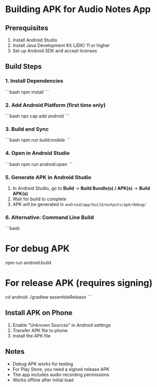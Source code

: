 # Building APK for Audio Notes App

## Prerequisites
1. Install Android Studio
2. Install Java Development Kit (JDK) 11 or higher
3. Set up Android SDK and accept licenses

## Build Steps

### 1. Install Dependencies
\`\`\`bash
npm install
\`\`\`

### 2. Add Android Platform (first time only)
\`\`\`bash
npx cap add android
\`\`\`

### 3. Build and Sync
\`\`\`bash
npm run build:mobile
\`\`\`

### 4. Open in Android Studio
\`\`\`bash
npm run android:open
\`\`\`

### 5. Generate APK in Android Studio
1. In Android Studio, go to **Build** → **Build Bundle(s) / APK(s)** → **Build APK(s)**
2. Wait for build to complete
3. APK will be generated in `android/app/build/outputs/apk/debug/`

### 6. Alternative: Command Line Build
\`\`\`bash
# For debug APK
npm run android:build

# For release APK (requires signing)
cd android
./gradlew assembleRelease
\`\`\`

## Install APK on Phone
1. Enable "Unknown Sources" in Android settings
2. Transfer APK file to phone
3. Install the APK file

## Notes
- Debug APK works for testing
- For Play Store, you need a signed release APK
- The app includes audio recording permissions
- Works offline after initial load
